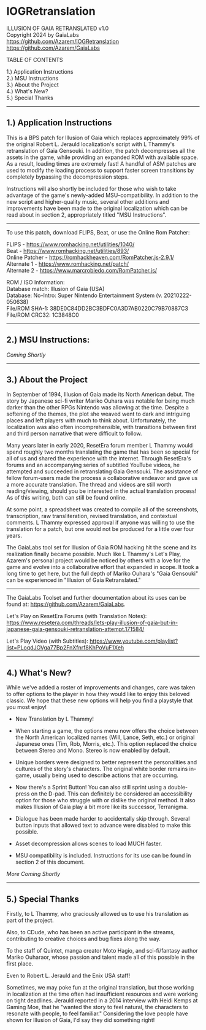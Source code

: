 # IOGRetranslation

ILLUSION OF GAIA RETRANSLATED v1.0</br>
Copyright 2024 by GaiaLabs</br>
https://github.com/Azarem/IOGRetranslation</br>
https://github.com/Azarem/GaiaLabs</br>

TABLE OF CONTENTS

1.) Application Instructions</br>
2.) MSU Instructions</br>
3.) About the Project</br>
4.) What's New?</br>
5.) Special Thanks</br>


----------------------------
1.) Application Instructions
----------------------------

This is a BPS patch for Illusion of Gaia which replaces approximately 99% of the original Robert L. Jerauld localization's script with L Thammy's retranslation of Gaia Gensouki. In addition, the patch decompresses all the assets in the game, while providing an expanded ROM with available space. As a result, loading times are extremely fast! A handful of ASM patches are used to modify the loading process to support faster screen transitions by completely bypassing the decompression steps.

Instructions will also shortly be included for those who wish to take advantage of the game's newly-added MSU-compatibility. In addition to the new script and higher-quality music, several other additions and improvements have been made to the original localization which can be read about in section 2, appropriately titled "MSU Instructions".

--------------------

To use this patch, download FLIPS, Beat, or use the Online Rom Patcher:</br>

FLIPS - https://www.romhacking.net/utilities/1040/</br>
Beat - https://www.romhacking.net/utilities/893/</br>
Online Patcher - https://romhackheaven.com/RomPatcher.js-2.9.1/</br>
Alternate 1 - https://www.romhacking.net/patch/</br>
Alternate 2 - https://www.marcrobledo.com/RomPatcher.js/

ROM / ISO Information:</br>
Database match: Illusion of Gaia (USA)</br>
Database: No-Intro: Super Nintendo Entertainment System (v. 20210222-050638)</br>
File/ROM SHA-1: 38DE0C84DD2BC3BDFC0A3D7AB0220C79B70887C3</br>
File/ROM CRC32: 1C3848C0

---------------------
2.) MSU Instructions:
---------------------

*Coming Shortly*

---------------------
3.) About the Project
---------------------

In September of 1994, Illusion of Gaia made its North American debut. The story by Japanese sci-fi writer Mariko Ouhara was notable for being much darker than the other RPGs Nintendo was allowing at the time. Despite a softening of the themes, the plot she weaved went to dark and intriguing places and left players with much to think about. Unfortunately, the localization was also often incomprehensible, with transitions between first and third person narrative that were difficult to follow.

Many years later in early 2020, ResetEra forum member L Thammy would spend roughly two months translating the game that has been so special for all of us and shared the experience with the internet. Through ResetEra's forums and an accompanying series of subtitled YouTube videos, he attempted and succeeded in retranslating Gaia Gensouki. The assistance of fellow forum-users made the process a collaborative endeavor and gave us a more accurate translation. The thread and videos are still worth reading/viewing, should you be interested in the actual translation process! As of this writing, both can still be found online.

At some point, a spreadsheet was created to compile all of the screenshots, transcription, raw transliteration, revised translation, and contextual comments. L Thammy expressed approval if anyone was willing to use the translation for a patch, but one would not be produced for a little over four years.

The GaiaLabs tool set for Illusion of Gaia ROM hacking hit the scene and its realization finally became possible. Much like L Thammy's Let's Play, Azarem's personal project would be noticed by others with a love for the game and evolve into a collaborative effort that expanded in scope. It took a long time to get here, but the full depth of Mariko Ouhara's "Gaia Gensouki" can be experienced in "Illusion of Gaia Retranslated."

-----------------------

The GaiaLabs Toolset and further documentation about its uses can be found at: https://github.com/Azarem/GaiaLabs.

Let's Play on ResetEra Forums (with Translation Notes):
https://www.resetera.com/threads/lets-play-illusion-of-gaia-but-in-japanese-gaia-gensouki-retranslation-attempt.171584/

Let's Play Video (with Subtitles):
https://www.youtube.com/playlist?list=PLoqdJOVga77Bp2FnXfnrf8KhPoVuF1Xeh


---------------
4.) What's New?
---------------

While we've added a roster of improvements and changes, care was taken to offer options to the player in how they would like to enjoy this beloved classic. We hope that these new options will help you find a playstyle that you most enjoy!

- New Translation by L Thammy!

- When starting a game, the options menu now offers the choice between the North American localized names (Will, Lance, Seth, etc.) or original Japanese ones (Tim, Rob, Morris, etc.). This option replaced the choice between Stereo and Mono. Stereo is now enabled by default.

- Unique borders were designed to better represent the personalities and cultures of the story's characters. The original white border remains in-game, usually being used to describe actions that are occurring.

- Now there's a Sprint Button! You can also still sprint using a double-press on the D-pad. This can definitely be considered an accessibility option for those who struggle with or dislike the original method. It also makes Illusion of Gaia play a bit more like its successor, Terranigma.

- Dialogue has been made harder to accidentally skip through. Several button inputs that allowed text to advance were disabled to make this possible.

- Asset decompression allows scenes to load MUCH faster.

- MSU compatibility is included. Instructions for its use can be found in section 2 of this document.


*More Coming Shortly*


------------------
5.) Special Thanks
------------------

Firstly, to L Thammy, who graciously allowed us to use his translation as part of the project.

Also, to CDude, who has been an active participant in the streams, contributing to creative choices and bug fixes along the way.

To the staff of Quintet, manga creator Moto Hagio, and sci-fi/fantasy author Mariko Ouharaor, whose passion and talent made all of this possible in the first place.

Even to Robert L. Jerauld and the Enix USA staff!

Sometimes, we may poke fun at the original translation, but those working in localization at the time often had insufficient resources and were working on tight deadlines. Jerauld reported in a 2014 interview with Heidi Kemps at Gaming Moe, that he "wanted the story to feel natural, the characters to resonate with people, to feel familiar." Considering the love people have shown for Illusion of Gaia, I'd say they did something right!
